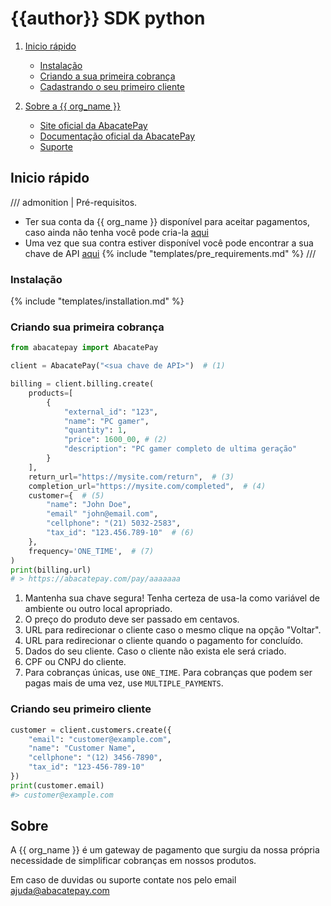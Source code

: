# {{author}} SDK python

1. [Inicio rápido](#inicio-rapido)
    - [Instalação](#instalacao)
    - [Criando a sua primeira cobrança](#criando-sua-primeira-cobranca)
    - [Cadastrando o seu primeiro cliente](#criando-seu-primeiro-cliente)

2. [Sobre a {{ org_name }}](#sobre)
    - [Site oficial da AbacatePay](https://abacatepay.com)
    - [Documentação oficial da AbacatePay](https://docs.abacatepay.com/pages/introduction)
    - [Suporte](#sobre)
    

## Inicio rápido
/// admonition | Pré-requisitos.
- Ter sua conta da {{ org_name }} disponível para aceitar pagamentos, caso ainda não tenha você pode cria-la [aqui](https://www.abacatepay.com/login)
- Uma vez que sua contra estiver disponível você pode encontrar a sua chave de API [aqui](https://www.abacatepay.com/integrar)
{% include "templates/pre_requirements.md" %}
///

### Instalação
{% include "templates/installation.md" %}



### Criando sua primeira cobrança
```py
from abacatepay import AbacatePay

client = AbacatePay("<sua chave de API>")  # (1)

billing = client.billing.create(
    products=[
        {
            "external_id": "123",
            "name": "PC gamer",
            "quantity": 1,
            "price": 1600_00, # (2)
            "description": "PC gamer completo de ultima geração"
        }
    ],
    return_url="https://mysite.com/return",  # (3)
    completion_url="https://mysite.com/completed",  # (4)
    customer={  # (5)
        "name": "John Doe",
        "email" "john@email.com",
        "cellphone": "(21) 5032-2583",
        "tax_id": "123.456.789-10"  # (6)
    },
    frequency='ONE_TIME',  # (7)
)
print(billing.url)
# > https://abacatepay.com/pay/aaaaaaa
```

1. Mantenha sua chave segura! Tenha certeza de usa-la como variável de ambiente ou outro local apropriado.
2. O preço do produto deve ser passado em centavos.
3. URL para redirecionar o cliente caso o mesmo clique na opção "Voltar".
4. URL para redirecionar o cliente quando o pagamento for concluído.
5. Dados do seu cliente. Caso o cliente não exista ele será criado.
6. CPF ou CNPJ do cliente.
7. Para cobranças únicas, use `ONE_TIME`. Para cobranças que podem ser pagas mais de uma vez, use `MULTIPLE_PAYMENTS`.


### Criando seu primeiro cliente
```py
customer = client.customers.create({
    "email": "customer@example.com",
    "name": "Customer Name",
    "cellphone": "(12) 3456-7890",
    "tax_id": "123-456-789-10"
})
print(customer.email)
#> customer@example.com
```

## **Sobre**
A {{ org_name }} é um gateway de pagamento que surgiu da nossa própria necessidade de simplificar cobranças em nossos produtos.

Em caso de duvidas ou suporte contate nos pelo email [ajuda@abacatepay.com](mailto:{{help_email}})
